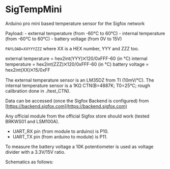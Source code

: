 # SigTempMini

Arduino pro mini based temperature sensor for the Sigfox network

Payload:
    - external temperature (from -60°C to 60°C)
    - internal temperature (from -60°C to 60°C)
    - battery voltage (from 0V to 15V)

`PAYLOAD=XXYYYZZZ` where XX is a HEX number, YYY and ZZZ too.

external temperature = hex2int(YYY)⨉120/0xFFF-60 (in °C)
internal temperature = hex2int(ZZZ)⨉120/0xFFF-60 (in °C)
battery voltage      = hex2int(XX)⨉15/0xFF

The external temperature sensor is an LM35DZ from TI (10mV/°C). The internal temperature sensor is a 1KΩ CTN(B=4887K; T0=25°C; rough calibration done in ./test_CTN).

Data can be accessed (once the Sigfox Backend is configured) from [https://backend.sigfox.com](https://backend.sigfox.com)

Any official module from the official Sigfox store should work (tested BRKWS01 and LSM100A).
- UART_RX pin (from module to arduino) is P10.
- UART_TX pin (from arduino to module) is P11.

To measure the battery voltage a 10K potentiometer is used as voltage divider with a 3.3V/15V ratio.

Schematics as follows:
